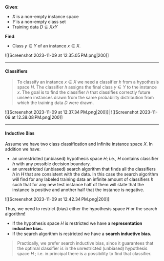**Given**:
* $X$ is a non-empty instance space  
* $Y$ is a non-empty class set  
* Training data $D ⊆ X x Y$

**Find**:
* Class $y \in Y$ of an instance $x \in X$.

![[Screenshot 2023-11-09 at 12.35.05 PM.png|200]]

----
#### Classifiers

>To classify an instance $x \in X$ we need a classifier $h$ from a hypothesis space $H$. The classifier $h$ assigns the final class $y \in Y$ to the instance $x$.
>The goal is to find the classifier $h$ that classifies correctly future unseen instances drawn from the same probability distribution from which the training data $D$ were drawn.

![[Screenshot 2023-11-09 at 12.37.34 PM.png|200]]| ![[Screenshot 2023-11-09 at 12.38.08 PM.png|200]]

---
#### Inductive Bias

Assume we have two class classification and infinite instance space $X$. In addition we have:
* an unrestricted (unbiased) hypothesis space $H$; i.e., $H$ contains classifier $h$ with any possible decision boundary. 
* an unrestricted (unbiased) search algorithm that finds all the classifiers $h$ in $H$ that are consistent with the data.
In this case the search algorithm will find for any labeled training data an infinite amount of classifiers $h$ such that for any new test instance half of them will state that the instance is positive and another half that the instance is negative.

![[Screenshot 2023-11-09 at 12.42.34 PM.png|200]]

Thus, we need to restrict (bias) either the hypothesis space $H$ or the search algorithm!
* If the hypothesis space $H$ is restricted we have a **representation inductive bias.**  
* If the search algorithm is restricted we have a **search inductive bias.** 

>Practically, we prefer search inductive bias, since it guarantees that the optimal classifier is in the unrestricted (unbiased) hypothesis space $H$ ; i.e. in principal there is a possibility to find that classifier.

